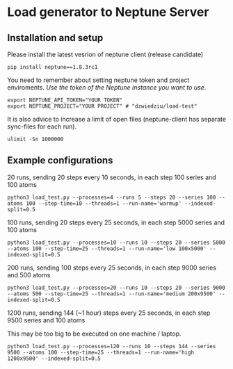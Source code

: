# Load generator to Neptune Server


## Installation and setup

Please install the latest vesrion of neptune client (release candidate)
```
pip install neptune==1.8.3rc1
```

You need to remember about setting neptune token and project enviroments. *Use the token of the Neptune instance you want to use*.
```
export NEPTUNE_API_TOKEN="YOUR TOKEN"
export NEPTUNE_PROJECT="YOUR PROJECT" # "dzwiedziu/load-test"
```

It is also advice to increase a limit of open files (neptune-client has separate sync-files for each run).
```
ulimit -Sn 1000000
```


## Example configurations


20 runs, sending 20 steps every 10 seconds, in each step 100 series and 100 atoms

```
python3 load_test.py --processes=4 --runs 5 --steps 20 --series 100 --atoms 100 --step-time=10 --threads=1 --run-name='warmup' --indexed-split=0.5
```


100 runs, sending 20 steps every 25 seconds, in each step 5000 series and 100 atoms

```
python3 load_test.py --processes=10 --runs 10 --steps 20 --series 5000 --atoms 100 --step-time=25 --threads=1 --run-name='low 100x5000' --indexed-split=0.5
```

200 runs, sending 100 steps every 25 seconds, in each step 9000 series and 500 atoms

```
python3 load_test.py --processes=20 --runs 10 --steps 20 --series 9000 --atoms 500 --step-time=25 --threads=1 --run-name='medium 200x9500' --indexed-split=0.5
```


1200 runs, sending 144 (~1 hour) steps every 25 seconds, in each step 9500 series and 100 atoms

This may be too big to be executed on one machine / laptop.

```
python3 load_test.py --processes=120 --runs 10 --steps 144 --series 9500 --atoms 100 --step-time=25 --threads=1 --run-name='high 1200x9500' --indexed-split=0.5
```
